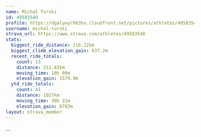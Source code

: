 ```yaml
---
name: Michał Turski
id: 49583540
profile: https://dgalywyr863hv.cloudfront.net/pictures/athletes/49583540/14729338/1/large.jpg
username: michal-turski
strava_url: https://www.strava.com/athletes/49583540
stats:
  biggest_ride_distance: 116.22km
  biggest_climb_elevation_gain: 637.2m
  recent_ride_totals:
    count: 13
    distance: 213.83km
    moving_time: 10h 00m
    elevation_gain: 1579.9m
  ytd_ride_totals:
    count: 41
    distance: 1027km
    moving_time: 39h 31m
    elevation_gain: 8783m
layout: strava_member
--- 
```

...

